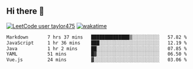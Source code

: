 ## Hi there 👋

[![LeetCode user taylor475](https://img.shields.io/badge/dynamic/json?style=for-the-badge&labelColor=black&color=%23ffa116&label=Solved&query=solvedOverTotal&url=https%3A%2F%2Fleetcode-badge.vercel.app%2Fapi%2Fusers%2Ftaylor475&logo=leetcode&logoColor=yellow)](https://leetcode.com/taylor475/)
[![wakatime](https://wakatime.com/badge/user/8c6aced9-f66a-452f-8802-5d7239ce5c50.svg)](https://wakatime.com/@8c6aced9-f66a-452f-8802-5d7239ce5c50)

<!--START_SECTION:waka-->

```txt
Markdown       7 hrs 37 mins   ██████████████▒░░░░░░░░░░   57.82 %
JavaScript     1 hr 36 mins    ███░░░░░░░░░░░░░░░░░░░░░░   12.19 %
Java           1 hr 2 mins     ██░░░░░░░░░░░░░░░░░░░░░░░   07.85 %
YAML           51 mins         █▓░░░░░░░░░░░░░░░░░░░░░░░   06.50 %
Vue.js         24 mins         ▓░░░░░░░░░░░░░░░░░░░░░░░░   03.06 %
```

<!--END_SECTION:waka-->

<!--
**taylor475/taylor475** is a _special_ repository because its `README.md` (this file) appears on your GitHub profile.
